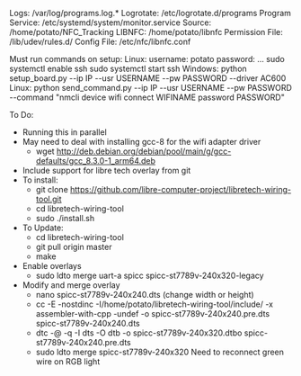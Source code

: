 Logs: /var/log/programs.log.*
Logrotate: /etc/logrotate.d/programs
Program Service: /etc/systemd/system/monitor.service
Source: /home/potato/NFC_Tracking
LIBNFC: /home/potato/libnfc
Permission File: /lib/udev/rules.d/
Config File: /etc/nfc/libnfc.conf

Must run commands on setup:
Linux:
username: potato
password: ...
sudo systemctl enable ssh
sudo systemctl start ssh
Windows:
python setup_board.py --ip IP --usr USERNAME --pw PASSWORD --driver AC600
Linux:
python send_command.py --ip IP --usr USERNAME --pw PASSWORD --command "nmcli device wifi connect WIFINAME password PASSWORD"

To Do: 
- Running this in parallel
- May need to deal with installing gcc-8 for the wifi adapter driver
	- wget http://deb.debian.org/debian/pool/main/g/gcc-defaults/gcc_8.3.0-1_arm64.deb
- Include support for libre tech overlay from git
- To install:
	- git clone https://github.com/libre-computer-project/libretech-wiring-tool.git
	- cd libretech-wiring-tool
	- sudo ./install.sh
- To Update:
	- cd libretech-wiring-tool
	- git pull origin master
	- make
- Enable overlays
	- sudo ldto merge uart-a spicc spicc-st7789v-240x320-legacy
- Modify and merge overlay
	- nano spicc-st7789v-240x240.dts (change width or height)
	- cc -E -nostdinc -I/home/potato/libretech-wiring-tool/include/ -x assembler-with-cpp -undef -o spicc-st7789v-240x240.pre.dts spicc-st7789v-240x240.dts
	- dtc -@ -q -I dts -O dtb -o spicc-st7789v-240x320.dtbo spicc-st7789v-240x240.pre.dts
	- sudo ldto merge spicc-st7789v-240x320
Need to reconnect green wire on RGB light

